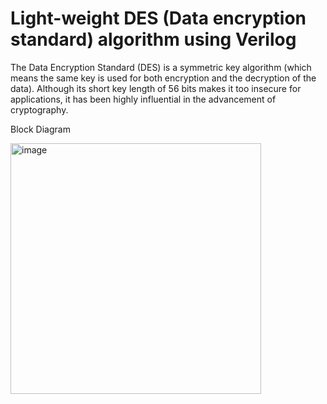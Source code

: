# Light-weight DES (Data encryption standard) algorithm using Verilog
The Data Encryption Standard (DES) is a symmetric key algorithm (which means 
the same key is used for both encryption and the decryption of the data). Although 
its short key length of 56 bits makes it too insecure for applications, it has been 
highly influential in the advancement of cryptography.

Block Diagram

<img width="401" alt="image" src="https://user-images.githubusercontent.com/79793233/163001528-3337543f-4c9a-46c6-befd-1a28538ce5a2.png">


